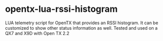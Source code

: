 # opentx-lua-rssi-histogram
LUA telemetry script for OpenTX that provides an RSSI histogram.  It can be customized to show other status information as well.  Tested and used on a QX7 and X9D with Open TX 2.2

